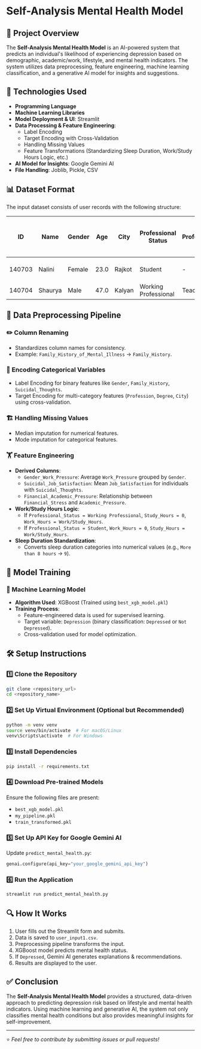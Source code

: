 # Self-Analysis Mental Health Model

## 📌 Project Overview
The **Self-Analysis Mental Health Model** is an AI-powered system that predicts an individual's likelihood of experiencing depression based on demographic, academic/work, lifestyle, and mental health indicators. The system utilizes data preprocessing, feature engineering, machine learning classification, and a generative AI model for insights and suggestions.

## 🚀 Technologies Used
- **Programming Language**
- **Machine Learning Libraries**
- **Model Deployment & UI**: Streamlit
- **Data Processing & Feature Engineering**:
  - Label Encoding
  - Target Encoding with Cross-Validation
  - Handling Missing Values
  - Feature Transformations (Standardizing Sleep Duration, Work/Study Hours Logic, etc.)
- **AI Model for Insights**: Google Gemini AI
- **File Handling**: Joblib, Pickle, CSV

## 📊 Dataset Format
The input dataset consists of user records with the following structure:

| ID | Name | Gender | Age | City | Professional Status | Profession | Academic Pressure | Work Pressure | CGPA | Study Satisfaction | Job Satisfaction | Sleep Duration | Dietary Habits | Degree | Suicidal Thoughts | Work/Study Hours | Financial Stress | Family History of Mental Illness |
|----|------|--------|-----|------|--------------------|------------|-------------------|--------------|------|------------------|-----------------|---------------|--------------|--------|----------------|----------------|----------------|------------------------------|
| 140703 | Nalini | Female | 23.0 | Rajkot | Student | - | 5.0 | - | 6.84 | 1.0 | - | More than 8 hours | Moderate | BSc | Yes | 10.0 | 4.0 | No |
| 140704 | Shaurya | Male | 47.0 | Kalyan | Working Professional | Teacher | - | 5.0 | - | 5.0 | 7-8 hours | Moderate | BCA | Yes | 3.0 | 4.0 | No |

## 🔧 Data Preprocessing Pipeline
### ✏️ Column Renaming
- Standardizes column names for consistency.
- Example: `Family_History_of_Mental_Illness` → `Family_History`.

### 🔄 Encoding Categorical Variables
- Label Encoding for binary features like `Gender`, `Family_History`, `Suicidal_Thoughts`.
- Target Encoding for multi-category features (`Profession`, `Degree`, `City`) using cross-validation.

### 🏗️ Handling Missing Values
- Median imputation for numerical features.
- Mode imputation for categorical features.

### 🏋️ Feature Engineering
- **Derived Columns**:
  - `Gender_Work_Pressure`: Average `Work_Pressure` grouped by `Gender`.
  - `Suicidal_Job_Satisfaction`: Mean `Job_Satisfaction` for individuals with `Suicidal_Thoughts`.
  - `Financial_Academic_Pressure`: Relationship between `Financial_Stress` and `Academic_Pressure`.
- **Work/Study Hours Logic**:
  - If `Professional_Status = Working Professional`, `Study_Hours = 0`, `Work_Hours = Work/Study_Hours`.
  - If `Professional_Status = Student`, `Work_Hours = 0`, `Study_Hours = Work/Study_Hours`.
- **Sleep Duration Standardization**:
  - Converts sleep duration categories into numerical values (e.g., `More than 8 hours` → `9`).

## 🎯 Model Training
### 🧠 Machine Learning Model
- **Algorithm Used**: XGBoost (Trained using `best_xgb_model.pkl`)
- **Training Process**:
  - Feature-engineered data is used for supervised learning.
  - Target variable: `Depression` (binary classification: `Depressed` or `Not Depressed`).
  - Cross-validation used for model optimization.

## 🛠️ Setup Instructions
### 1️⃣ Clone the Repository
```bash
git clone <repository_url>
cd <repository_name>
```

### 2️⃣ Set Up Virtual Environment (Optional but Recommended)
```bash
python -m venv venv
source venv/bin/activate  # For macOS/Linux
venv\Scripts\activate  # For Windows
```

### 3️⃣ Install Dependencies
```bash
pip install -r requirements.txt
```

### 4️⃣ Download Pre-trained Models
Ensure the following files are present:
- `best_xgb_model.pkl`
- `my_pipeline.pkl`
- `train_transformed.pkl`

### 5️⃣ Set Up API Key for Google Gemini AI
Update `predict_mental_health.py`:
```python
genai.configure(api_key="your_google_gemini_api_key")
```

### 6️⃣ Run the Application
```bash
streamlit run predict_mental_health.py
```

## 🔍 How It Works
1. User fills out the Streamlit form and submits.
2. Data is saved to `user_input1.csv`.
3. Preprocessing pipeline transforms the input.
4. XGBoost model predicts mental health status.
5. If `Depressed`, Gemini AI generates explanations & recommendations.
6. Results are displayed to the user.

## ✅ Conclusion
The **Self-Analysis Mental Health Model** provides a structured, data-driven approach to predicting depression risk based on lifestyle and mental health indicators. Using machine learning and generative AI, the system not only classifies mental health conditions but also provides meaningful insights for self-improvement.

---

⭐ *Feel free to contribute by submitting issues or pull requests!*

